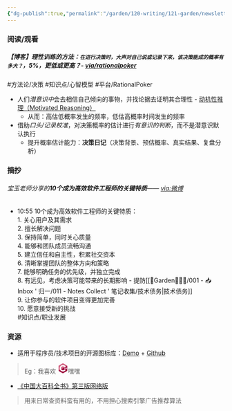 ```yaml
---
{"dg-publish":true,"permalink":"/garden/120-writing/121-garden/newsletter/newsletter-2023-10-w41/","tags":["Newsletter","时间/2023-10"],"created":"2023-10-13T10:56:56.720+08:00","updated":"2023-10-22T12:46:26.993+08:00"}
---
```



### 阅读/观看

<div class="transclusion internal-embed is-loaded"><div class="markdown-embed">




##### 【博客】理性训练的方法：`在进行决策时，大声对自己说或记录下来，该决策能成的概率有多大？`，5%，更低或更高？- [via/rationalpoker](https://rationalpoker.com/2011/04/21/this-is-what-5-feels-like/)
#方法论/决策 #知识点/心智模型 #平台/RationalPoker 
- 人们*潜意识中*会去相信自己倾向的事物，并找论据去证明其合理性 - [动机性推理（Motivated Reasoning）](https://www.lesswrong.com/tag/motivated-reasoning)
	- 从而：高估低概率发生的频率，低估高概率时间发生的频率
- 借助*口头/记录校准*，对决策概率的估计进行*有意识的判断*，而不是潜意识默认执行
	- 提升概率估计能力：**决策日记**（决策背景、预估概率、真实结果、复盘分析）

</div></div>


### 摘抄
###### 宝玉老师分享的**10个成为高效软件工程师的关键特质**—— [via:微博](https://weibo.com/1727858283/4956308091175207?wm=3333_2001&from=10D9293010&sourcetype=weixin&s_trans=5853548695_4956308091175207&s_channel=4)
<div class="transclusion internal-embed is-loaded"><div class="markdown-embed">



- 10:55 10个成为高效软件工程师的关键特质：<br>1. 关心用户及其需求 <br>2. 擅长解决问题 <br>3. 保持简单，同时关心质量 <br>4. 能够和团队成员流畅沟通 <br>5. 建立信任和自主性，积累社交资本 <br>6. 清晰掌握团队的整体方向和策略 <br>7. 能够明确任务的优先级，并独立完成 <br>8. 有远见，考虑决策可能带来的长期影响 - 提防[[🏡Garden🧑🏻‍🌾/001 - 📥 Inbox ' 归一/011 - Notes Collect ' 笔记收集/技术债务\|技术债务]]<br>9. 让你参与的软件项目变得更加完善 <br>10. 愿意接受新的挑战<br> #知识点/职业发展 

</div></div>


### 资源
- 适用于程序员/技术项目的开源图标库：[Demo](https://devicon.dev/) + [Github](http://github.com/devicons/devicon/)
> Eg：我喜欢 <svg viewBox="0 0 128 128" height=24><path fill="#D26383" d="M115.4 30.7L67.1 2.9c-.8-.5-1.9-.7-3.1-.7-1.2 0-2.3.3-3.1.7l-48 27.9c-1.7 1-2.9 3.5-2.9 5.4v55.7c0 1.1.2 2.4 1 3.5l106.8-62c-.6-1.2-1.5-2.1-2.4-2.7z"></path><path fill="#9C033A" d="M10.7 95.3c.5.8 1.2 1.5 1.9 1.9l48.2 27.9c.8.5 1.9.7 3.1.7 1.2 0 2.3-.3 3.1-.7l48-27.9c1.7-1 2.9-3.5 2.9-5.4V36.1c0-.9-.1-1.9-.6-2.8l-106.6 62z"></path><path fill="#fff" d="M85.3 76.1C81.1 83.5 73.1 88.5 64 88.5c-13.5 0-24.5-11-24.5-24.5s11-24.5 24.5-24.5c9.1 0 17.1 5 21.3 12.5l13-7.5c-6.8-11.9-19.6-20-34.3-20-21.8 0-39.5 17.7-39.5 39.5s17.7 39.5 39.5 39.5c14.6 0 27.4-8 34.2-19.8l-12.9-7.6z"></path><path d="M82.1 61.8h5.2v-5.3h4.4v5.3H97v4.4h-5.3v5.2h-4.4v-5.2h-5.2v-4.4zm18.5 0h5.2v-5.3h4.4v5.3h5.3v4.4h-5.3v5.2h-4.4v-5.2h-5.2v-4.4z" fill="#fff"></path></svg>嘿嘿
- [《中国大百科全书》第三版网络版](https://www.zgbk.com/)
> 用来日常查资料蛮有用的，不用担心搜索引擎广告推荐算法

